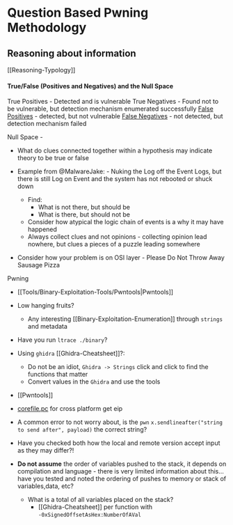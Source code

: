 # Question Based Pwning Methodology


## Reasoning about information

[[Reasoning-Typology]]

#### True/False (Positives and Negatives) and the Null Space 

True Positives - Detected and is vulnerable
True Negatives - Found not to be vulnerable, but detection mechanism enumerated successfully
[False Positives](https://www.cgisecurity.com/questions/falsepositive.shtml) - detected, but not vulnerable
[False Negatives](https://www.cgisecurity.com/questions/falsenegative.shtml) - not detected, but detection mechanism failed

Null Space - 
- What do clues connected together within a hypothesis may indicate theory to be true or false
- Example from @MalwareJake: - Nuking the Log off the Event Logs, but there is still Log on Event and the system has not rebooted or shuck down
	- Find:
		- What is not there, but should be
		- What is there, but should not be
	- Consider how atypical the logic chain of events is a why it may have happened
	- Always collect clues and not opinions - collecting opinion lead nowhere, but clues a pieces of a puzzle leading somewhere

- Consider how your problem is on OSI layer - Please Do Not Throw Away Sausage Pizza 










Pwning
- [[Tools/Binary-Exploitation-Tools/Pwntools|Pwntools]]
- Low hanging fruits?
	- Any interesting [[Binary-Exploitation-Enumeration]] through `strings` and metadata
- Have you run `ltrace ./binary`?
-  Using `ghidra` [[Ghidra-Cheatsheet]]?:
	- Do not be an idiot, `Ghidra -> Strings` click and click to find the functions that matter
	- Convert values in the `Ghidra` and use the tools

- [[Pwntools]]
- [corefile.pc](https://docs.pwntools.com/en/stable/elf/corefile.html#pwnlib.elf.corefile.Corefile.pc) for cross platform get eip
- A common error to not worry about, is the `pwn` `x.sendlineafter("string to send after", payload)` the correct string?
- Have you checked both how the local and remote version accept input as they may differ?!
- **Do not assume** the order of variables pushed to the stack, it depends on compilation and language - there is very limited information about this... have you tested and noted the ordering of pushes to memory or stack of variables,data, etc?
	- What is a total of all variables placed on the stack?
		-  [[Ghidra-Cheatsheet]] per function with `-0xSignedOffsetAsHex:NumberOfAVal`
